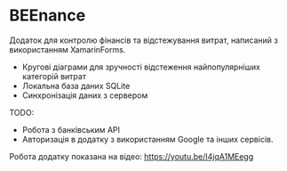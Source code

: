 # BEEnance
Додаток для контролю фінансів та відстежування витрат, написаний з використанням XamarinForms.
+ Кругові діаграми для зручності відстеження найпопулярніших категорій витрат
+ Локальна база даних SQLite
+ Синхронізація даних з сервером


TODO: 
+ Робота з банківським API
+ Авторизація в додатку з використанням Google та інших сервісів.

Робота додатку показана на відео: https://youtu.be/I4jqA1MEegg
